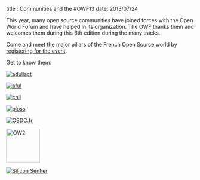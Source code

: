 title : Communities and the #OWF13
date: 2013/07/24

This year, many open source communities have joined forces with the Open World Forum and have helped in its organization. 
The OWF thanks them and welcomes them during this 6th edition during the many tracks.

Come and meet the major pillars of the French Open Source world by 
<a href="http://www.openworldforum.org/registration/" target="_blank">registering for the event</a>.


Get to know them: 

<a href="http://www.adullact.org/"> <img alt="adullact" src="/static/pictures/partners/logo ADULLACT [Converti] 1.jpg"/></a>

<a href="http://aful.org/"> <img alt="aful" src="/static/pictures/partners/380px-AFUL_Logo_2004.png"/></a>    
          
<a href="http://www.cnll.fr/"> <img alt="cnll" src="/static/pictures/partners/logo-CNLL.jpg"/></a>
          
<a href="http://ploss.hosting.enovance.com/"> <img alt="ploss" src="/static/pictures/partners/Logo_PLOSS_CMJN.jpg"/></a>    
          
<a href="http://osdc.fr/"> <img alt="OSDC.fr" src="/static/pictures/partners/osdc community.png"/></a>

<a href="http://ow2.org/"><img alt="OW2" src="/static/pictures/partners/OW2_logo community.png" width="90px"/></a>
          
<a href="http://siliconsentier.org/"> <img alt="Silicon Sentier" src="/static/pictures/partners/Silicon-Sentier-300x75_BD.png"/></a> 
